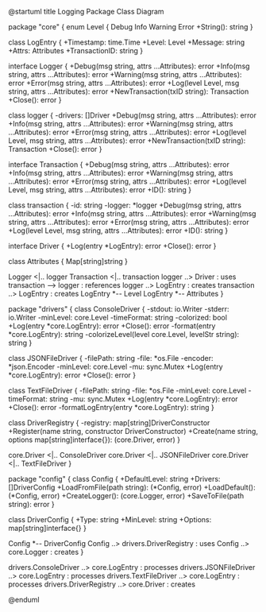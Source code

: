 @startuml
title Logging Package Class Diagram

package "core" {
  enum Level {
    Debug
    Info
    Warning
    Error
    +String(): string
  }

  class LogEntry {
    +Timestamp: time.Time
    +Level: Level
    +Message: string
    +Attrs: Attributes
    +TransactionID: string
  }

  interface Logger {
    +Debug(msg string, attrs ...Attributes): error
    +Info(msg string, attrs ...Attributes): error
    +Warning(msg string, attrs ...Attributes): error
    +Error(msg string, attrs ...Attributes): error
    +Log(level Level, msg string, attrs ...Attributes): error
    +NewTransaction(txID string): Transaction
    +Close(): error
  }

  class logger {
    -drivers: []Driver
    +Debug(msg string, attrs ...Attributes): error
    +Info(msg string, attrs ...Attributes): error
    +Warning(msg string, attrs ...Attributes): error
    +Error(msg string, attrs ...Attributes): error
    +Log(level Level, msg string, attrs ...Attributes): error
    +NewTransaction(txID string): Transaction
    +Close(): error
  }

  interface Transaction {
    +Debug(msg string, attrs ...Attributes): error
    +Info(msg string, attrs ...Attributes): error
    +Warning(msg string, attrs ...Attributes): error
    +Error(msg string, attrs ...Attributes): error
    +Log(level Level, msg string, attrs ...Attributes): error
    +ID(): string
  }

  class transaction {
    -id: string
    -logger: *logger
    +Debug(msg string, attrs ...Attributes): error
    +Info(msg string, attrs ...Attributes): error
    +Warning(msg string, attrs ...Attributes): error
    +Error(msg string, attrs ...Attributes): error
    +Log(level Level, msg string, attrs ...Attributes): error
    +ID(): string
  }

  interface Driver {
    +Log(entry *LogEntry): error
    +Close(): error
  }

  class Attributes {
    Map[string]string
  }

  Logger <|.. logger
  Transaction <|.. transaction
  logger ..> Driver : uses
  transaction --> logger : references
  logger ..> LogEntry : creates
  transaction ..> LogEntry : creates
  LogEntry *-- Level
  LogEntry *-- Attributes
}

package "drivers" {
  class ConsoleDriver {
    -stdout: io.Writer
    -stderr: io.Writer
    -minLevel: core.Level
    -timeFormat: string
    -colorized: bool
    +Log(entry *core.LogEntry): error
    +Close(): error
    -format(entry *core.LogEntry): string
    -colorizeLevel(level core.Level, levelStr string): string
  }

  class JSONFileDriver {
    -filePath: string
    -file: *os.File
    -encoder: *json.Encoder
    -minLevel: core.Level
    -mu: sync.Mutex
    +Log(entry *core.LogEntry): error
    +Close(): error
  }

  class TextFileDriver {
    -filePath: string
    -file: *os.File
    -minLevel: core.Level
    -timeFormat: string
    -mu: sync.Mutex
    +Log(entry *core.LogEntry): error
    +Close(): error
    -formatLogEntry(entry *core.LogEntry): string
  }

  class DriverRegistry {
    -registry: map[string]DriverConstructor
    +Register(name string, constructor DriverConstructor)
    +Create(name string, options map[string]interface{}): (core.Driver, error)
  }

  core.Driver <|.. ConsoleDriver
  core.Driver <|.. JSONFileDriver
  core.Driver <|.. TextFileDriver
}

package "config" {
  class Config {
    +DefaultLevel: string
    +Drivers: []DriverConfig
    +LoadFromFile(path string): (*Config, error)
    +LoadDefault(): (*Config, error)
    +CreateLogger(): (core.Logger, error)
    +SaveToFile(path string): error
  }

  class DriverConfig {
    +Type: string
    +MinLevel: string
    +Options: map[string]interface{}
  }

  Config *-- DriverConfig
  Config ..> drivers.DriverRegistry : uses
  Config ..> core.Logger : creates
}

drivers.ConsoleDriver ..> core.LogEntry : processes
drivers.JSONFileDriver ..> core.LogEntry : processes
drivers.TextFileDriver ..> core.LogEntry : processes
drivers.DriverRegistry ..> core.Driver : creates

@enduml